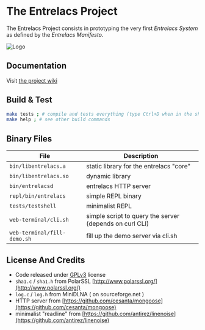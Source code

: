 # The Entrelacs Project

The Entrelacs Project consists in prototyping the very first _Entrelacs System_ as defined by the _Entrelacs Manifesto_.

![Logo](doc/arrows-logo-2.png)

## Documentation

Visit [the project wiki](https://miellaby.github.io/entrelacs/)

## Build & Test

```sh
make tests ; # compile and tests everything (type Ctrl+D when in the shell)
make help ; # see other build commands
```

## Binary Files

| File | Description |
|------|-------------|
| `bin/libentrelacs.a` | static library for the entrelacs "core" |
| `bin/libentrelacs.so` | dynamic library |
| `bin/entrelacsd` | entrelacs HTTP server |
| `repl/bin/entrelacs` | simple REPL binary |
| `tests/testshell` | minimalist REPL |
| `web-terminal/cli.sh` | simple script to query the server (depends on curl CLI) |
| `web-terminal/fill-demo.sh` | fill up the demo server via cli.sh |

## License And Credits

* Code released under [GPLv3](http://www.gnu.org/licenses/gpl.html) license
* `sha1.c` / `sha1.h` from PolarSSL [http://www.polarssl.org/](http://www.polarssl.org/)
* `log.c` / `log.h` from MiniDLNA ( on sourceforge.net )
* HTTP server from [https://github.com/cesanta/mongoose](https://github.com/cesanta/mongoose)
* minimalist "readline" from [https://github.com/antirez/linenoise](https://github.com/antirez/linenoise)
